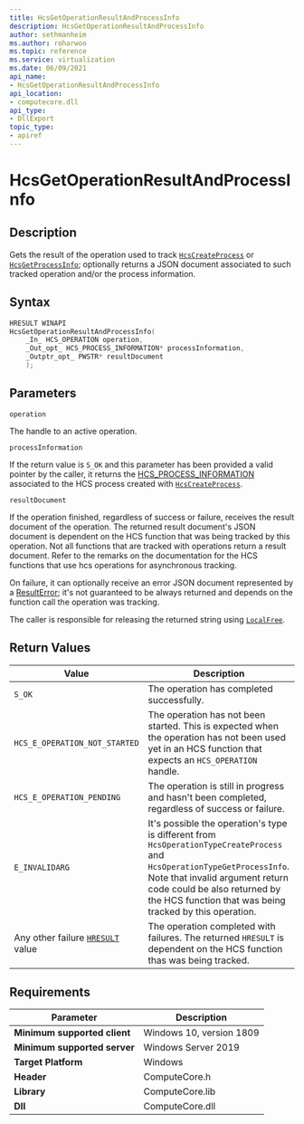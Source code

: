```yaml
---
title: HcsGetOperationResultAndProcessInfo
description: HcsGetOperationResultAndProcessInfo
author: sethmanheim
ms.author: roharwoo
ms.topic: reference
ms.service: virtualization
ms.date: 06/09/2021
api_name:
- HcsGetOperationResultAndProcessInfo
api_location:
- computecore.dll
api_type:
- DllExport
topic_type: 
- apiref
---
```

# HcsGetOperationResultAndProcessInfo

## Description

Gets the result of the operation used to track [`HcsCreateProcess`](./HcsCreateProcess.md) or [`HcsGetProcessInfo`](./HcsGetProcessInfo.md); optionally returns a JSON document associated to such tracked operation and/or the process information.

## Syntax

```cpp
HRESULT WINAPI
HcsGetOperationResultAndProcessInfo(
    _In_ HCS_OPERATION operation,
    _Out_opt_ HCS_PROCESS_INFORMATION* processInformation,
    _Outptr_opt_ PWSTR* resultDocument
    );
```

## Parameters

`operation`

The handle to an active operation.

`processInformation`

If the return value is `S_OK` and this parameter has been provided a valid pointer by the caller, it returns the [HCS_PROCESS_INFORMATION](./HCS_PROCESS_INFORMATION.md) associated to the HCS process created with [`HcsCreateProcess`](./HcsCreateProcess.md).

`resultDocument`

If the operation finished, regardless of success or failure, receives the result document of the operation. The returned result document's JSON document is dependent on the HCS function that was being tracked by this operation. Not all functions that are tracked with operations return a result document. Refer to the remarks on the documentation for the HCS functions that use hcs operations for asynchronous tracking.


On failure, it can optionally receive an error JSON document represented by a [ResultError](./../SchemaReference.md#ResultError); it's not guaranteed to be always returned and depends on the function call the operation was tracking.


The caller is responsible for releasing the returned string using [`LocalFree`](/windows/win32/api/winbase/nf-winbase-localfree).

## Return Values

|Value|Description|
|---|---|
|`S_OK`|The operation has completed successfully.|
|`HCS_E_OPERATION_NOT_STARTED`|The operation has not been started. This is expected when the operation has not been used yet in an HCS function that expects an `HCS_OPERATION` handle.|
|`HCS_E_OPERATION_PENDING`|The operation is still in progress and hasn't been completed, regardless of success or failure.|
|`E_INVALIDARG`|It's possible the operation's type is different from `HcsOperationTypeCreateProcess` and `HcsOperationTypeGetProcessInfo`. Note that invalid argument return code could be also returned by the HCS function that was being tracked by this operation.|
|Any other failure [`HRESULT`](./HCSHResult.md) value|The operation completed with failures. The returned `HRESULT` is dependent on the HCS function thas was being tracked.|


## Requirements

|Parameter|Description|
|---|---|
| **Minimum supported client** | Windows 10, version 1809 |
| **Minimum supported server** | Windows Server 2019 |
| **Target Platform** | Windows |
| **Header** | ComputeCore.h |
| **Library** | ComputeCore.lib |
| **Dll** | ComputeCore.dll |
